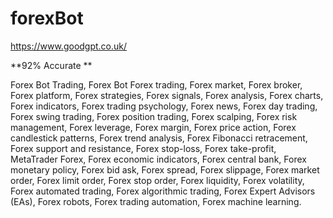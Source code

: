 # forexBot
https://www.goodgpt.co.uk/





**92% Accurate 
**










Forex Bot Trading, Forex Bot
Forex trading, Forex market, Forex broker, Forex platform, Forex strategies, Forex signals, Forex analysis, Forex charts, Forex indicators, Forex trading psychology, Forex news, Forex day trading, Forex swing trading, Forex position trading, Forex scalping, Forex risk management, Forex leverage, Forex margin, Forex price action, Forex candlestick patterns, Forex trend analysis, Forex Fibonacci retracement, Forex support and resistance, Forex stop-loss, Forex take-profit, MetaTrader Forex, Forex economic indicators, Forex central bank, Forex monetary policy, Forex bid ask, Forex spread, Forex slippage, Forex market order, Forex limit order, Forex stop order, Forex liquidity, Forex volatility, Forex automated trading, Forex algorithmic trading, Forex Expert Advisors (EAs), Forex robots, Forex trading automation, Forex machine learning.
